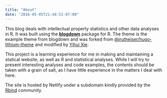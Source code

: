 ```yaml
---
title: "About"
date: "2016-05-05T21:48:51-07:00"
---
```


This blog deals with intellectual property statistics and other data analyses in R. It was built using the [**blogdown**](https://github.com/rstudio/blogdown) package for R. The theme is the example theme from blogdown and was forked from [@jrutheiser/hugo-lithium-theme](https://github.com/jrutheiser/hugo-lithium-theme) and modified by [Yihui Xie](https://github.com/yihui/hugo-lithium).

This project is a learning experience for me in making and maintaining a statical website, as well as R and statistical analyses. While I will try to present interesting analyses and code examples, the contents should be taken with a grain of salt, as I have little experience in the matters I deal with here.

The site is hosted by Netlify under a subdomain kindly provided by the [Rbind](https://github.com/rbind) community.